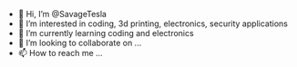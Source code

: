 - 👋 Hi, I’m @SavageTesla
- 👀 I’m interested in coding, 3d printing, electronics, security applications
- 🌱 I’m currently learning coding and electronics
- 💞️ I’m looking to collaborate on ...
- 📫 How to reach me ...

<!---
SavageTesla/SavageTesla is a ✨ special ✨ repository because its `README.md` (this file) appears on your GitHub profile.
You can click the Preview link to take a look at your changes.
--->
